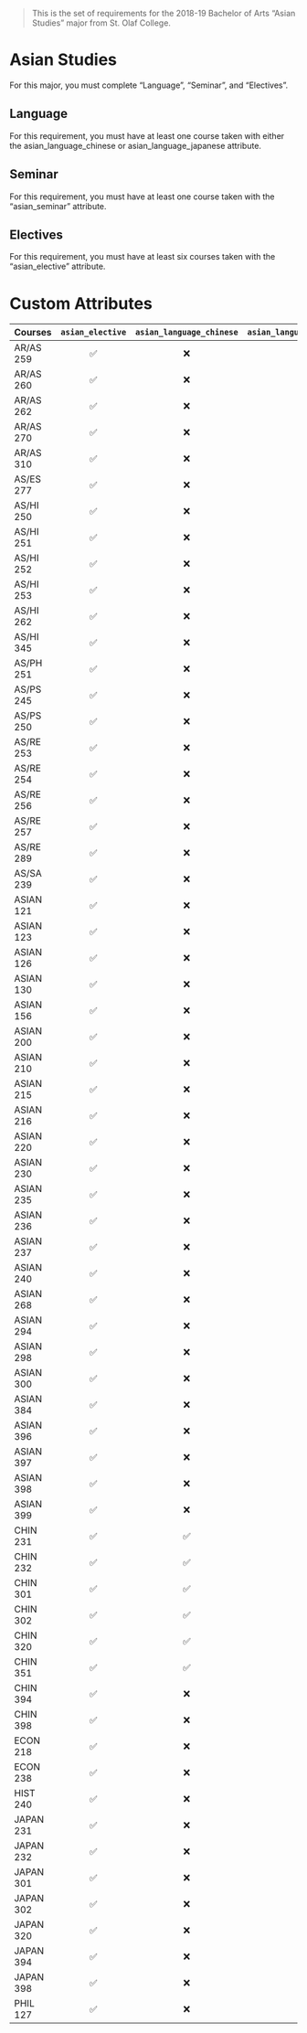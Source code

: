 > This is the set of requirements for the 2018-19 Bachelor of Arts “Asian Studies” major from St. Olaf College.

# Asian Studies
For this major, you must complete “Language”, “Seminar”, and “Electives”.

## Language
For this requirement, you must have at least one course taken with either the asian_language_chinese or asian_language_japanese attribute.


## Seminar
For this requirement, you must have at least one course taken with the “asian_seminar” attribute.


## Electives
For this requirement, you must have at least six courses taken with the “asian_elective” attribute.

# Custom Attributes

Courses | `asian_elective` | `asian_language_chinese` | `asian_language_japanese` | `asian_region_china` | `asian_region_japan` | `asian_seminar`
--- | :---: | :---: | :---: | :---: | :---: | :---:
AR/AS 259 | ✅ | ❌ | ❌ | ❌ | ❌ | ❌
AR/AS 260 | ✅ | ❌ | ❌ | ❌ | ❌ | ❌
AR/AS 262 | ✅ | ❌ | ❌ | ❌ | ❌ | ❌
AR/AS 270 | ✅ | ❌ | ❌ | ❌ | ❌ | ❌
AR/AS 310 | ✅ | ❌ | ❌ | ❌ | ❌ | ❌
AS/ES 277 | ✅ | ❌ | ❌ | ❌ | ❌ | ❌
AS/HI 250 | ✅ | ❌ | ❌ | ❌ | ❌ | ❌
AS/HI 251 | ✅ | ❌ | ❌ | ❌ | ❌ | ❌
AS/HI 252 | ✅ | ❌ | ❌ | ❌ | ❌ | ❌
AS/HI 253 | ✅ | ❌ | ❌ | ❌ | ❌ | ❌
AS/HI 262 | ✅ | ❌ | ❌ | ❌ | ❌ | ❌
AS/HI 345 | ✅ | ❌ | ❌ | ❌ | ❌ | ❌
AS/PH 251 | ✅ | ❌ | ❌ | ❌ | ❌ | ❌
AS/PS 245 | ✅ | ❌ | ❌ | ❌ | ❌ | ❌
AS/PS 250 | ✅ | ❌ | ❌ | ❌ | ❌ | ❌
AS/RE 253 | ✅ | ❌ | ❌ | ❌ | ❌ | ❌
AS/RE 254 | ✅ | ❌ | ❌ | ❌ | ❌ | ❌
AS/RE 256 | ✅ | ❌ | ❌ | ❌ | ❌ | ❌
AS/RE 257 | ✅ | ❌ | ❌ | ❌ | ❌ | ❌
AS/RE 289 | ✅ | ❌ | ❌ | ❌ | ❌ | ❌
AS/SA 239 | ✅ | ❌ | ❌ | ❌ | ❌ | ❌
ASIAN 121 | ✅ | ❌ | ❌ | ❌ | ❌ | ❌
ASIAN 123 | ✅ | ❌ | ❌ | ❌ | ❌ | ❌
ASIAN 126 | ✅ | ❌ | ❌ | ❌ | ❌ | ❌
ASIAN 130 | ✅ | ❌ | ❌ | ❌ | ❌ | ❌
ASIAN 156 | ✅ | ❌ | ❌ | ❌ | ❌ | ❌
ASIAN 200 | ✅ | ❌ | ❌ | ❌ | ❌ | ❌
ASIAN 210 | ✅ | ❌ | ❌ | ❌ | ❌ | ❌
ASIAN 215 | ✅ | ❌ | ❌ | ❌ | ❌ | ❌
ASIAN 216 | ✅ | ❌ | ❌ | ❌ | ❌ | ❌
ASIAN 220 | ✅ | ❌ | ❌ | ❌ | ❌ | ❌
ASIAN 230 | ✅ | ❌ | ❌ | ❌ | ❌ | ❌
ASIAN 235 | ✅ | ❌ | ❌ | ❌ | ❌ | ❌
ASIAN 236 | ✅ | ❌ | ❌ | ❌ | ❌ | ❌
ASIAN 237 | ✅ | ❌ | ❌ | ❌ | ❌ | ❌
ASIAN 240 | ✅ | ❌ | ❌ | ❌ | ✅ | ❌
ASIAN 268 | ✅ | ❌ | ❌ | ❌ | ❌ | ❌
ASIAN 294 | ✅ | ❌ | ❌ | ❌ | ❌ | ❌
ASIAN 298 | ✅ | ❌ | ❌ | ❌ | ❌ | ❌
ASIAN 300 | ✅ | ❌ | ❌ | ❌ | ❌ | ❌
ASIAN 384 | ✅ | ❌ | ❌ | ❌ | ❌ | ❌
ASIAN 396 | ✅ | ❌ | ❌ | ❌ | ❌ | ❌
ASIAN 397 | ✅ | ❌ | ❌ | ❌ | ❌ | ✅
ASIAN 398 | ✅ | ❌ | ❌ | ❌ | ❌ | ❌
ASIAN 399 | ✅ | ❌ | ❌ | ❌ | ❌ | ✅
CHIN 231 | ✅ | ✅ | ❌ | ✅ | ❌ | ❌
CHIN 232 | ✅ | ✅ | ❌ | ✅ | ❌ | ❌
CHIN 301 | ✅ | ✅ | ❌ | ✅ | ❌ | ❌
CHIN 302 | ✅ | ✅ | ❌ | ✅ | ❌ | ❌
CHIN 320 | ✅ | ✅ | ❌ | ✅ | ❌ | ❌
CHIN 351 | ✅ | ✅ | ❌ | ✅ | ❌ | ❌
CHIN 394 | ✅ | ❌ | ❌ | ❌ | ❌ | ❌
CHIN 398 | ✅ | ❌ | ❌ | ❌ | ❌ | ❌
ECON 218 | ✅ | ❌ | ❌ | ❌ | ❌ | ❌
ECON 238 | ✅ | ❌ | ❌ | ❌ | ❌ | ❌
HIST 240 | ✅ | ❌ | ❌ | ❌ | ❌ | ❌
JAPAN 231 | ✅ | ❌ | ✅ | ❌ | ✅ | ❌
JAPAN 232 | ✅ | ❌ | ✅ | ❌ | ✅ | ❌
JAPAN 301 | ✅ | ❌ | ✅ | ❌ | ✅ | ❌
JAPAN 302 | ✅ | ❌ | ✅ | ❌ | ✅ | ❌
JAPAN 320 | ✅ | ❌ | ✅ | ❌ | ✅ | ❌
JAPAN 394 | ✅ | ❌ | ❌ | ❌ | ❌ | ❌
JAPAN 398 | ✅ | ❌ | ❌ | ❌ | ❌ | ❌
PHIL 127 | ✅ | ❌ | ❌ | ❌ | ❌ | ❌

